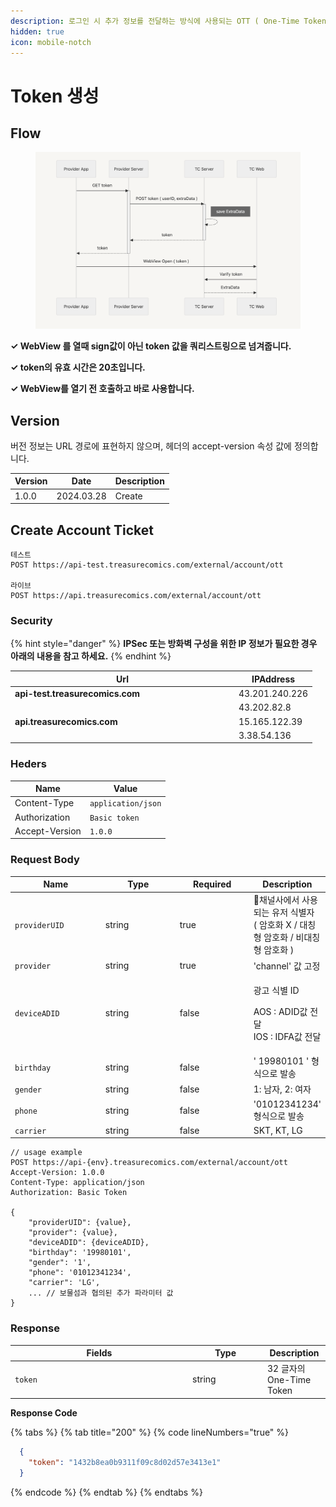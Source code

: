 ```yaml
---
description: 로그인 시 추가 정보를 전달하는 방식에 사용되는 OTT ( One-Time Token ) 생성 가이드입니다.
hidden: true
icon: mobile-notch
---
```


# Token 생성

## Flow

<figure><img src=".gitbook/assets/image (2).png" alt=""><figcaption></figcaption></figure>

&#x20;**✓ WebView 를 열때 sign값이 아닌 token 값을 쿼리스트링으로 넘겨줍니다.**

&#x20;**✓ token의 유효 시간은 20초입니다.**&#x20;

&#x20;**✓ WebView를 열기 전 호출하고 바로 사용합니다.**

## Version

버전 정보는 URL 경로에 표현하지 않으며, 헤더의 accept-version 속성 값에 정의합니다.

| Version | Date       | Description |
| ------- | ---------- | ----------- |
| 1.0.0   | 2024.03.28 | Create      |

## Create Account Ticket

```
테스트
POST https://api-test.treasurecomics.com/external/account/ott

라이브
POST https://api.treasurecomics.com/external/account/ott
```

### Security

{% hint style="danger" %}
**IPSec 또는 방화벽 구성을 위한 IP 정보가 필요한 경우 아래의 내용을 참고 하세요.**
{% endhint %}

<table><thead><tr><th width="344">Url</th><th>IPAddress</th></tr></thead><tbody><tr><td><strong>api-test.treasurecomics.com</strong></td><td>43.201.240.226</td></tr><tr><td></td><td>43.202.82.8</td></tr><tr><td><strong>api.treasurecomics.com</strong></td><td>15.165.122.39</td></tr><tr><td></td><td>3.38.54.136</td></tr></tbody></table>

### Heders

| Name           | Value              |
| -------------- | ------------------ |
| Content-Type   | `application/json` |
| Authorization  | `Basic token`      |
| Accept-Version | `1.0.0`            |

### **Request Body**

<table data-full-width="false"><thead><tr><th width="158.63671875">Name</th><th width="141">Type</th><th width="127">Required</th><th>Description</th></tr></thead><tbody><tr><td><code>providerUID</code></td><td>string</td><td>true</td><td>채널사에서 사용되는 유저 식별자 <br>( 암호화 X / 대칭형 암호화 / 비대칭형 암호화 )</td></tr><tr><td><code>provider</code></td><td>string</td><td>true</td><td>'channel' 값 고정</td></tr><tr><td><code>deviceADID</code></td><td>string</td><td>false</td><td><p>광고 식별 ID </p><p>AOS : ADID값 전달<br>IOS : IDFA값 전달</p></td></tr><tr><td><code>birthday</code></td><td>string</td><td>false</td><td>' 19980101 ' 형식으로 발송</td></tr><tr><td><code>gender</code></td><td>string</td><td>false</td><td>1: 남자, 2: 여자</td></tr><tr><td><code>phone</code></td><td>string</td><td>false</td><td>'01012341234' 형식으로 발송</td></tr><tr><td><code>carrier</code></td><td>string</td><td>false</td><td>SKT, KT, LG</td></tr></tbody></table>

```
// usage example
POST https://api-{env}.treasurecomics.com/external/account/ott
Accept-Version: 1.0.0
Content-Type: application/json
Authorization: Basic Token

{
    "providerUID": {value},
    "provider": {value},
    "deviceADID": {deviceADID},
    "birthday": '19980101',
    "gender": '1',
    "phone": '01012341234',
    "carrier": 'LG',
    ... // 보물섬과 협의된 추가 파라미터 값
}
```

### **Response**

<table><thead><tr><th width="270">Fields</th><th width="106">Type</th><th>Description</th></tr></thead><tbody><tr><td><code>token</code></td><td>string</td><td>32 글자의 One-Time Token</td></tr></tbody></table>

**Response Code**

{% tabs %}
{% tab title="200" %}
{% code lineNumbers="true" %}
```json
  {
    "token": "1432b8ea0b9311f09c8d02d57e3413e1"
  }
```
{% endcode %}
{% endtab %}
{% endtabs %}







